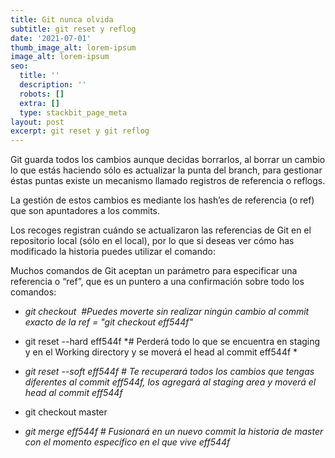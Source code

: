 ```yaml
---
title: Git nunca olvida
subtitle: git reset y reflog
date: '2021-07-01'
thumb_image_alt: lorem-ipsum
image_alt: lorem-ipsum
seo:
  title: ''
  description: ''
  robots: []
  extra: []
  type: stackbit_page_meta
layout: post
excerpt: git reset y git reflog
---
```

Git guarda todos los cambios aunque decidas borrarlos, al borrar un cambio lo que estás haciendo sólo es actualizar la punta del branch, para gestionar éstas puntas existe un mecanismo llamado registros de referencia o reflogs.

La gestión de estos cambios es mediante los hash’es de referencia (o ref) que son apuntadores a los commits.

Los recoges registran cuándo se actualizaron las referencias de Git en el repositorio local (sólo en el local), por lo que si deseas ver cómo has modificado la historia puedes utilizar el comando:

Muchos comandos de Git aceptan un parámetro para especificar una referencia o “ref”, que es un puntero a una confirmación sobre todo los comandos:

*   *git checkout  #Puedes moverte sin realizar ningún cambio al commit exacto de la ref = "git checkout eff544f"*

<!---->

*   git reset --hard eff544f \*# Perderá todo lo que se encuentra en staging y en el Working directory y se moverá el head al commit eff544f
    \*

*   *git reset --soft eff544f # Te recuperará todos los cambios que tengas diferentes al commit eff544f, los agregará al staging area y moverá el head al commit eff544f*

<!---->

*   git checkout master


*   *git merge eff544f # Fusionará en un nuevo commit la historia de master con el momento específico en el que vive eff544f*
